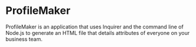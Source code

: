 # ProfileMaker
ProfileMaker is an application that uses Inquirer and the command line of Node.js to generate an HTML file that details attributes of everyone on your business team.
